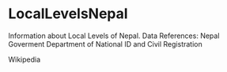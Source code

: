 # LocalLevelsNepal
Information about Local Levels of Nepal. 
Data References: 
  Nepal Goverment
  Department of National ID and Civil Registration
  
  Wikipedia
